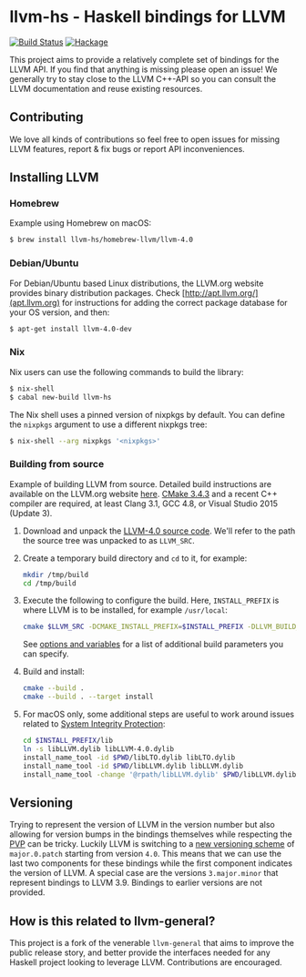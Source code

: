 # llvm-hs - Haskell bindings for LLVM

[![Build Status](https://travis-ci.org/llvm-hs/llvm-hs.svg?branch=llvm-4)](https://travis-ci.org/llvm-hs/llvm-hs) [![Hackage](https://img.shields.io/hackage/v/llvm-hs.svg)](https://hackage.haskell.org/package/llvm-hs)

This project aims to provide a relatively complete set of bindings for
the LLVM API. If you find that anything is missing please open an
issue! We generally try to stay close to the LLVM C++-API so you can
consult the LLVM documentation and reuse existing resources.

## Contributing

We love all kinds of contributions so feel free to open issues for
missing LLVM features, report & fix bugs or report API
inconveniences.

## Installing LLVM

### Homebrew

Example using Homebrew on macOS:

```bash
$ brew install llvm-hs/homebrew-llvm/llvm-4.0
```

### Debian/Ubuntu

For Debian/Ubuntu based Linux distributions, the LLVM.org website provides
binary distribution packages. Check [http://apt.llvm.org/](apt.llvm.org) for
instructions for adding the correct package database for your OS version, and
then:

```bash
$ apt-get install llvm-4.0-dev
```

### Nix

Nix users can use the following commands to build the library:

```bash
$ nix-shell
$ cabal new-build llvm-hs
```

The Nix shell uses a pinned version of nixpkgs by default.
You can define the `nixpkgs` argument to use a different nixpkgs tree:

```bash
$ nix-shell --arg nixpkgs '<nixpkgs>'
```

### Building from source

Example of building LLVM from source. Detailed build instructions are available
on the LLVM.org website [here](http://llvm.org/docs/CMake.html). [CMake
3.4.3](http://www.cmake.org/cmake/resources/software.html) and a recent C++
compiler are required, at least Clang 3.1, GCC 4.8, or Visual Studio 2015
(Update 3).

  1. Download and unpack the [LLVM-4.0 source code](http://releases.llvm.org/4.0.0/llvm-4.0.0.src.tar.xz).
     We'll refer to the path the source tree was unpacked to as `LLVM_SRC`.

  2. Create a temporary build directory and `cd` to it, for example:
     ```sh
     mkdir /tmp/build
     cd /tmp/build
     ```

  3. Execute the following to configure the build. Here, `INSTALL_PREFIX` is
     where LLVM is to be installed, for example `/usr/local`:
     ```sh
     cmake $LLVM_SRC -DCMAKE_INSTALL_PREFIX=$INSTALL_PREFIX -DLLVM_BUILD_LLVM_DYLIB=True -DLLVM_LINK_LLVM_DYLIB=True
     ```
     See [options and variables](http://llvm.org/docs/CMake.html#options-and-variables)
     for a list of additional build parameters you can specify.

  4. Build and install:
     ```sh
     cmake --build .
     cmake --build . --target install
     ```

  5. For macOS only, some additional steps are useful to work around issues related
     to [System Integrity Protection](https://en.wikipedia.org/wiki/System_Integrity_Protection):
     ```sh
     cd $INSTALL_PREFIX/lib
     ln -s libLLVM.dylib libLLVM-4.0.dylib
     install_name_tool -id $PWD/libLTO.dylib libLTO.dylib
     install_name_tool -id $PWD/libLLVM.dylib libLLVM.dylib
     install_name_tool -change '@rpath/libLLVM.dylib' $PWD/libLLVM.dylib libLTO.dylib
     ```


## Versioning

Trying to represent the version of LLVM in the version number but also
allowing for version bumps in the bindings themselves while respecting
the [PVP](http://pvp.haskell.org/) can be tricky. Luckily LLVM is
switching to a
[new versioning scheme](http://blog.llvm.org/2016/12/llvms-new-versioning-scheme.html)
of `major.0.patch` starting from version `4.0`. This means that we can
use the last two components for these bindings while the first
component indicates the version of LLVM. A special case are the
versions `3.major.minor` that represent bindings to LLVM 3.9. Bindings
to earlier versions are not provided.

## How is this related to llvm-general?

This project is a fork of the venerable `llvm-general` that aims to improve the public release story, and better provide the interfaces needed for any Haskell project looking to leverage LLVM. Contributions are encouraged.
